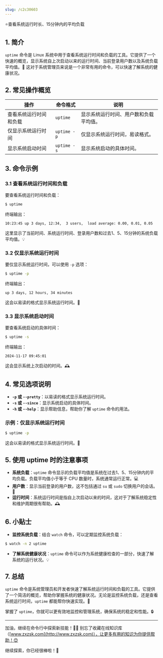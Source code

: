 ```yaml
---
slug: /c2c30603
---
```

⭐查看系统运行时长、15分钟内的平均负载

## 1. 简介

`uptime` 命令是 Linux 系统中用于查看系统运行时间和负载的工具。它提供了一个快速的概览，显示系统自上次启动以来的运行时间、当前登录用户数以及系统负载平均值。👀 这对于系统管理员来说是一个非常有用的命令，可以快速了解系统的健康状况。

## 2. 常见操作概览

| 操作                       | 命令格式                                  | 说明                               |
|----------------------------|-----------------------------------------|------------------------------------|
| 查看系统运行时间和负载       | `uptime`                                | 显示系统运行时间、用户数和负载平均值。 |
| 仅显示系统运行时间           | `uptime -p`                             | 仅显示系统运行时间，易读格式。       |
| 显示系统启动时间             | `uptime -s`                             | 显示系统启动的具体时间。             |

## 3. 命令示例

### 3.1 查看系统运行时间和负载

要查看系统运行时间和负载：

```bash
$ uptime
```

终端输出：

```
10:23:45 up 3 days, 12:34,  3 users,  load average: 0.00, 0.01, 0.05
```

这里显示了当前时间、系统运行时间、登录用户数和过去1、5、15分钟的系统负载平均值。💡

### 3.2 仅显示系统运行时间

要仅显示系统运行时间，可以使用 `-p` 选项：

```bash
$ uptime -p
```

终端输出：

```
up 3 days, 12 hours, 34 minutes
```

这会以易读的格式显示系统运行时间。📅

### 3.3 显示系统启动时间

要查看系统启动的具体时间：

```bash
$ uptime -s
```

终端输出：

```
2024-11-17 09:45:01
```

这会显示系统上次启动的时间。🕰️

## 4. 常见选项说明

- **`-p` 或 `--pretty`**：以易读的格式显示系统运行时间。
- **`-s` 或 `--since`**：显示系统启动的具体时间。
- **`-h` 或 `--help`**：显示帮助信息，帮助你了解 `uptime` 命令的用法。

### 示例：仅显示系统运行时间

```bash
$ uptime -p
```

这会以易读的格式显示系统运行时间。📅

## 5. 使用 uptime 时的注意事项

- **系统负载**：`uptime` 命令显示的负载平均值是系统在过去1、5、15分钟内的平均负载。负载平均值小于等于 CPU 数量时，系统通常运行正常。💻
- **用户数**：显示当前登录的用户数，这不包括通过 `su` 或 `sudo` 切换用户的会话。👥
- **运行时间**：系统运行时间是指自上次启动以来的时间，这对于了解系统稳定性和维护周期很有帮助。🕰️

## 6. 小贴士

- **监控系统负载**：结合 `watch` 命令，可以定期监控系统负载：

```bash
$ watch -n 2 uptime
```

- **了解系统健康状况**：`uptime` 命令可以作为系统健康检查的一部分，快速了解系统的运行状况。💡

## 7. 总结

`uptime` 命令是系统管理员和开发者快速了解系统运行时间和负载的工具。它提供了一个简洁的概览，帮助你掌握系统的健康状况。无论是监控系统负载，还是查看系统运行时间，`uptime` 都能帮你快速实现。🎯

掌握了 `uptime`，你就可以更有效地监控和管理系统，确保系统的稳定和性能。🔒

---

加油，继续在命令行中探索新技能！💪🏻 别忘了收藏在线知识库（[www.zxzsk.com](http://www.zxzsk.com)），让更多有用的知识为你提供帮助！😊

继续探索，你已经很棒啦！🌟
